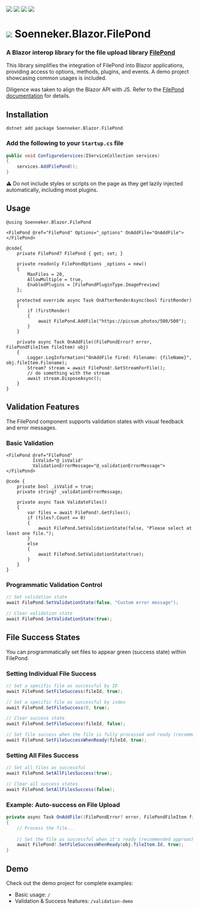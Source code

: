 ﻿[![](https://img.shields.io/nuget/v/soenneker.blazor.filepond.svg?style=for-the-badge&logo=nuget)](https://www.nuget.org/packages/soenneker.blazor.filepond/)
[![](https://img.shields.io/github/actions/workflow/status/soenneker/soenneker.blazor.filepond/publish-package.yml?style=for-the-badge&logo=github)](https://github.com/soenneker/soenneker.blazor.filepond/actions/workflows/publish-package.yml)
[![](https://img.shields.io/nuget/dt/soenneker.blazor.filepond.svg?style=for-the-badge&logo=github)](https://www.nuget.org/packages/soenneker.blazor.filepond/)
[![](https://img.shields.io/badge/Demo-Live-blueviolet?style=for-the-badge&logo=github)](https://soenneker.github.io/soenneker.blazor.filepond)

# ![](https://user-images.githubusercontent.com/4441470/224455560-91ed3ee7-f510-4041-a8d2-3fc093025112.png) Soenneker.Blazor.FilePond
### A Blazor interop library for the file upload library [FilePond](https://pqina.nl/filepond/)

This library simplifies the integration of FilePond into Blazor applications, providing access to options, methods, plugins, and events. A demo project showcasing common usages is included.

Diligence was taken to align the Blazor API with JS. Refer to the [FilePond documentation](https://pqina.nl/filepond/docs/) for details.

## Installation

```
dotnet add package Soenneker.Blazor.FilePond
```

### Add the following to your `Startup.cs` file

```csharp
public void ConfigureServices(IServiceCollection services)
{
    services.AddFilePond();
}
```

⚠ Do not include styles or scripts on the page as they get lazily injected automatically, including most plugins.

## Usage

```razor
@using Soenneker.Blazor.FilePond

<FilePond @ref="FilePond" Options="_options" OnAddFile="OnAddFile"></FilePond>

@code{
    private FilePond? FilePond { get; set; }

    private readonly FilePondOptions _options = new()
    {
        MaxFiles = 20,
        AllowMultiple = true,
        EnabledPlugins = [FilePondPluginType.ImagePreview]
    };

    protected override async Task OnAfterRenderAsync(bool firstRender)
    {
        if (firstRender)
        {
            await FilePond.AddFile("https://picsum.photos/500/500");
        }
    }

    private async Task OnAddFile((FilePondError? error, FilePondFileItem fileItem) obj)
    {
        Logger.LogInformation("OnAddFile fired: Filename: {fileName}", obj.fileItem.Filename);
        Stream? stream = await FilePond!.GetStreamForFile();
        // do something with the stream
        await stream.DisposeAsync();
    }
}
```

## Validation Features

The FilePond component supports validation states with visual feedback and error messages.

### Basic Validation

```razor
<FilePond @ref="FilePond" 
          IsValid="@_isValid"
          ValidationErrorMessage="@_validationErrorMessage">
</FilePond>

@code {
    private bool _isValid = true;
    private string? _validationErrorMessage;

    private async Task ValidateFiles()
    {
        var files = await FilePond!.GetFiles();
        if (files?.Count == 0)
        {
            await FilePond.SetValidationState(false, "Please select at least one file.");
        }
        else
        {
            await FilePond.SetValidationState(true);
        }
    }
}
```

### Programmatic Validation Control

```csharp
// Set validation state
await FilePond.SetValidationState(false, "Custom error message");

// Clear validation state
await FilePond.SetValidationState(true);
```

## File Success States

You can programmatically set files to appear green (success state) within FilePond.

### Setting Individual File Success

```csharp
// Set a specific file as successful by ID
await FilePond.SetFileSuccess(fileId, true);

// Set a specific file as successful by index
await FilePond.SetFileSuccess(0, true);

// Clear success state
await FilePond.SetFileSuccess(fileId, false);

// Set file success when the file is fully processed and ready (recommended)
await FilePond.SetFileSuccessWhenReady(fileId, true);
```

### Setting All Files Success

```csharp
// Set all files as successful
await FilePond.SetAllFilesSuccess(true);

// Clear all success states
await FilePond.SetAllFilesSuccess(false);
```

### Example: Auto-success on File Upload

```csharp
private async Task OnAddFile((FilePondError? error, FilePondFileItem fileItem) obj)
{
    // Process the file...
    
    // Set the file as successful when it's ready (recommended approach)
    await FilePond!.SetFileSuccessWhenReady(obj.fileItem.Id, true);
}
```

## Demo

Check out the demo project for complete examples:
- Basic usage: `/`
- Validation & Success features: `/validation-demo`